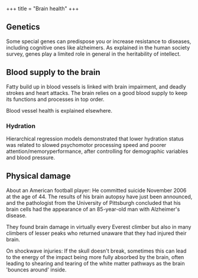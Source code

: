 +++
title = "Brain health"
+++

## Genetics
Some special genes can predispose you or increase resistance to diseases, including cognitive ones like alzheimers. As explained in the human society survey, genes play a limited role in general in the heritability of intellect.

## Blood supply to the brain
Fatty build up in blood vessels is linked with brain impairment, and deadly strokes and heart attacks. The brain relies on a good blood supply to keep its functions and processes in top order.

Blood vessel health is explained elsewhere.

### Hydration

Hierarchical regression models demonstrated that lower hydration status was related to slowed psychomotor processing speed and poorer attention/memoryperformance, after controlling for demographic variables and blood pressure.

## Physical damage
About an American football player: He committed suicide November 2006 at the age of 44. The results of his brain autopsy have just been announced, and the pathologist from the University of Pittsburgh concluded that his brain cells had the appearance of an 85-year-old man with Alzheimer's disease.

They found brain damage in virtually every Everest climber but also in many climbers of lesser peaks who returned unaware that they had injured their brain.

On shockwave injuries: If the skull doesn't break, sometimes this can lead to the energy of the impact being more fully absorbed by the brain, often leading to shearing and tearing of the white matter pathways as the brain 'bounces around' inside.

